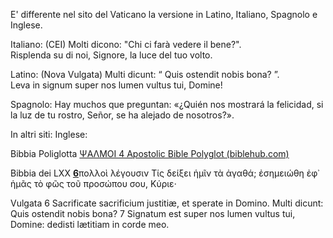 E' differente nel sito del Vaticano la versione in Latino, Italiano, Spagnolo e Inglese.

Italiano: (CEI)
Molti dicono: "Chi ci farà vedere il bene?".  
Risplenda su di noi, Signore, la luce del tuo volto.

Latino: (Nova Vulgata)
Multi dicunt: “ Quis ostendit nobis bona? ”.  
Leva in signum super nos lumen vultus tui, Domine!

Spagnolo:
Hay muchos que preguntan:
«¿Quién nos mostrará la felicidad,
si la luz de tu rostro, Señor,
se ha alejado de nosotros?».


In altri siti:
Inglese:


Bibbia Poliglotta
[ΨΑΛΜΟΙ 4 Apostolic Bible Polyglot (biblehub.com)](https://biblehub.com/interlinear/apostolic/psalms/4.htm)

Bibbia dei LXX
[**6**](https://biblehub.com/psalms/4-6.htm)πολλοὶ λέγουσιν Τίς δείξει ἡμῖν τὰ ἀγαθά; ἐσημειώθη ἐφ᾽ ἡμᾶς τὸ φῶς τοῦ προσώπου σου, Κύριε·

Vulgata
6 Sacrificate sacrificium justitiæ, et sperate in Domino. Multi dicunt: Quis ostendit nobis bona?
7 Signatum est super nos lumen vultus tui, Domine: dedisti lætitiam in corde meo.